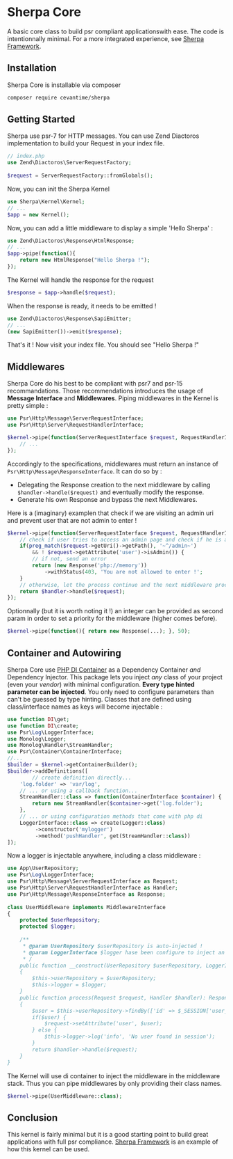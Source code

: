 
# Sherpa Core

A basic core class to build psr compliant applicationswith ease. The code is intentionnally minimal. For a more integrated experience, see [Sherpa Framework](https://github.com/Cevantime/sherpa-framework).

## Installation

Sherpa Core is installable via composer

```bash
composer require cevantime/sherpa
```

## Getting Started

Sherpa use psr-7 for HTTP messages. You can use Zend Diactoros implementation to build your Request in your index file. 

```php
// index.php
use Zend\Diactoros\ServerRequestFactory;
 
$request = ServerRequestFactory::fromGlobals();
```
Now, you can init the Sherpa Kernel 

```php
use Sherpa\Kernel\Kernel;
// ...
$app = new Kernel();
```

Now, you can add a little middleware to display a simple 'Hello Sherpa' :

```php
use Zend\Diactoros\Response\HtmlResponse;
// ...
$app->pipe(function(){
    return new HtmlResponse("Hello Sherpa !");
});
```

The Kernel will handle the response for the request 

```php
$response = $app->handle($request);
```


When the response is ready, it needs to be emitted ! 

```php
use Zend\Diactoros\Response\SapiEmitter;
// ...
(new SapiEmitter())->emit($response);
```
That's it ! Now visit your index file. You should see "Hello Sherpa !"


## Middlewares

Sherpa Core do his best to be compliant with psr7 and psr-15 recommandations. Those recommendations introduces the usage of **Message Interface** and **Middlewares**.
Piping middlewares in the Kernel is pretty simple : 
```php
use Psr\Http\Message\ServerRequestInterface;
use Psr\Http\Server\RequestHandlerInterface;

$kernel->pipe(function(ServerRequestInterface $request, RequestHandlerInterface $handler) {
	// ...
});
```
Accordingly to the specifications, middlewares must return an instance of `Psr\Http\Message\ResponseInterface`. It can do so by :
 - Delegating the Response creation to the next middleware by calling `$handler->handle($request)` and eventually modify the response.
 - Generate his own Response and bypass the next Middlewares.

Here is a (imaginary) examplen that check if we are visiting an admin uri and prevent user that are not admin to enter !

```php
$kernel->pipe(function(ServerRequestInterface $request, RequestHandlerInterface $handler) {
	// check if user tries to access an admin page and check if he is admin
	if(preg_match($request->getUri()->getPath(), '~^/admin~') 
		&& ! $request->getAttribute('user')->isAdmin()) {
		// if not, send an error
		return (new Response('php://memory'))
			->withStatus(403, 'You are not allowed to enter !';
	}
	// otherwise, let the process continue and the next middleware proceed
	return $handler->handle($request);
});
```

Optionnally (but it is worth noting it !) an integer can be provided as second param in order to set a priority for the middleware (higher comes before).
```php
$kernel->pipe(function(){ return new Response(...); }, 50);
```

## Container and Autowiring

Sherpa Core use [PHP DI Container](http://php-di.org/) as  a Dependency Container _and_ Dependency Injector. This package lets you inject _any_ class of your project (even your _vendor_) with minimal configuration. **Every type hinted parameter can be injected**. You only need to configure parameters than can't be guessed by type hinting. Classes that are defined using class/interface names as keys will become injectable : 
```php
use function DI\get;  
use function DI\create;
use Psr\Log\LoggerInterface;
use Monolog\Logger;
use Monolog\Handler\StreamHandler;
use Psr\Container\ContainerInterface;
//... 
$builder = $kernel->getContainerBuilder();
$builder->addDefinitions([
        // create definition directly...
	'log.folder' => 'var/log',
	// ... or using a callback function...
	StreamHandler::class => function(ContainerInterface $container) {
		return new StreamHandler($container->get('log.folder');
	},
	// ... or using configuration methods that come with php di
	LoggerInterface::class => create(Logger::class)
		 ->constructor('mylogger')
		 ->method('pushHandler', get(StreamHandler::class))
]);
```

Now a logger is injectable anywhere, including a class middleware : 

```php
use App\UserRepository;  
use Psr\Log\LoggerInterface;  
use Psr\Http\Message\ServerRequestInterface as Request;
use Psr\Http\Server\RequestHandlerInterface as Handler;
use Psr\Http\Message\ResponseInterface as Response;
  
class UserMiddleware implements MiddlewareInterface
{
	protected $userRepository;
	protected $logger;
	
	/**
	 * @param UserRepository $userRepository is auto-injected !
	 * @param LoggerInterface $logger hase been configure to inject an instance of Logger
	 * /
	public function __construct(UserRepository $userRepository, LoggerInterface $logger)
	{
		$this->userRepository = $userRepository;
		$this->logger = $logger;
	}
	public function process(Request $request, Handler $handler): Response 
	{
		$user = $this->userRepository->findBy(['id' => $_SESSION['user_id'] ?? 0]);
		if($user) {
			$request->setAttribute('user', $user);
		} else {
			$this->logger->log('info', 'No user found in session');
		}
		return $handler->handle($request);
	}
}
```

The Kernel will use di container to inject the middleware in the middleware stack. Thus you can pipe middlewares by only providing their class names.
```php
$kernel->pipe(UserMiddleware::class);
```

## Conclusion

This kernel is fairly minimal but it is a good starting point to build great applications with full psr compliance. [Sherpa Framework](https://github.com/Cevantime/sherpa-framework) is an example of how this kernel can be used.
